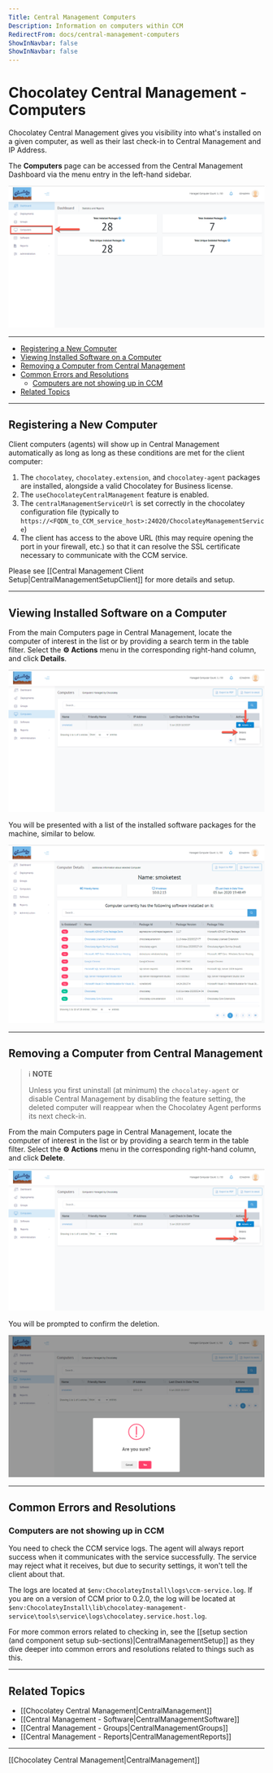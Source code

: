 ```yaml
---
Title: Central Management Computers
Description: Information on computers within CCM
RedirectFrom: docs/central-management-computers
ShowInNavbar: false
ShowInNavbar: false
---
```


# Chocolatey Central Management - Computers
Chocolatey Central Management gives you visibility into what's installed on a given computer, as well as their last check-in to Central Management and IP Address.

The **Computers** page can be accessed from the Central Management Dashboard via the menu entry in the left-hand sidebar.

![Computers menu entry on the CCM Dashboard](/assets/images/computers/ccm-computers-nav.png)


___
<!-- TOC depthFrom:2 -->

- [Registering a New Computer](#registering-a-new-computer)
- [Viewing Installed Software on a Computer](#viewing-installed-software-on-a-computer)
- [Removing a Computer from Central Management](#removing-a-computer-from-central-management)
- [Common Errors and Resolutions](#common-errors-and-resolutions)
  - [Computers are not showing up in CCM](#computers-are-not-showing-up-in-ccm)
- [Related Topics](#related-topics)

<!-- /TOC -->

___
## Registering a New Computer

Client computers (agents) will show up in Central Management automatically as long as long as these conditions are met for the client computer:

1. The `chocolatey`, `chocolatey.extension`, and `chocolatey-agent` packages are installed, alongside a valid Chocolatey for Business license.
1. The `useChocolateyCentralManagement` feature is enabled.
1. The `centralManagementServiceUrl` is set correctly in the chocolatey configuration file (typically to `https://<FQDN_to_CCM_service_host>:24020/ChocolateyManagementService`)
1. The client has access to the above URL (this may require opening the port in your firewall, etc.) so that it can resolve the SSL certificate necessary to communicate with the CCM service.

Please see [[Central Management Client Setup|CentralManagementSetupClient]] for more details and setup.

___
## Viewing Installed Software on a Computer

From the main Computers page in Central Management, locate the computer of interest in the list or by providing a search term in the table filter.
Select the **:gear: Actions** menu in the corresponding right-hand column, and click **Details**.

![Finding a computer's details menu option](/assets/images/computers/ccm-computers-details-menu.png)

You will be presented with a list of the installed software packages for the machine, similar to below.

![Computer details screen showing installed software](/assets/images/computers/ccm-computers-details.png)

___
## Removing a Computer from Central Management

> :information_source: **NOTE**
>
> Unless you first uninstall (at minimum) the `chocolatey-agent` or disable Central Management by disabling the feature setting, the deleted computer will reappear when the Chocolatey Agent performs its next check-in.

From the main Computers page in Central Management, locate the computer of interest in the list or by providing a search term in the table filter.
Select the **:gear: Actions** menu in the corresponding right-hand column, and click **Delete**.

![Deleting a computer in Central Management](/assets/images/computers/ccm-computers-delete-menu.png)

You will be prompted to confirm the deletion.

![Prompt to confirm deletion of a computer in Central Management](/assets/images/computers/ccm-computers-delete-confirm.png)


___
## Common Errors and Resolutions
### Computers are not showing up in CCM
You need to check the CCM service logs. The agent will always report success when it communicates with the service successfully. The service may reject what it receives, but due to security settings, it won't tell the client about that.

The logs are located at `$env:ChocolateyInstall\logs\ccm-service.log`. If you are on a version of CCM prior to 0.2.0, the log will be located at `$env:ChocolateyInstall\lib\chocolatey-management-service\tools\service\logs\chocolatey.service.host.log`.

For more common errors related to checking in, see the [[setup section (and component setup sub-sections)|CentralManagementSetup]] as they dive deeper into common errors and resolutions related to things such as this.

___
## Related Topics

* [[Chocolatey Central Management|CentralManagement]]
* [[Central Management - Software|CentralManagementSoftware]]
* [[Central Management - Groups|CentralManagementGroups]]
* [[Central Management - Reports|CentralManagementReports]]

___
[[Chocolatey Central Management|CentralManagement]]
